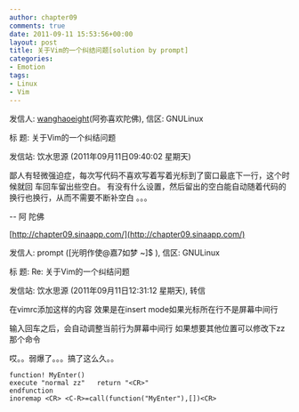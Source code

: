 ```yaml
---
author: chapter09
comments: true
date: 2011-09-11 15:53:56+00:00
layout: post
title: 关于Vim的一个纠结问题[solution by prompt]
categories:
- Emotion
tags:
- Linux
- Vim
---
```


发信人: [wanghaoeight](https://bbs.sjtu.edu.cn/bbsqry?userid=wanghaoeight)(阿弥喜欢陀佛), 信区: GNULinux

标  题: 关于Vim的一个纠结问题

发信站: 饮水思源 (2011年09月11日09:40:02 星期天)

鄙人有轻微强迫症，每次写代码不喜欢写着写着光标到了窗口最底下一行，这个时候就回 车回车留出些空白。 有没有什么设置，然后留出的空白能自动随着代码的换行也换行，从而不需要不断补空白 。。。

-- 阿  陀佛

[http://chapter09.sinaapp.com/](http://chapter09.sinaapp.com/)

发信人: prompt ([光明作使@嘉7如梦 ~]$ ), 信区: GNULinux

标  题: Re: 关于Vim的一个纠结问题

发信站: 饮水思源 (2011年09月11日12:31:12 星期天), 转信

在vimrc添加这样的内容  效果是在insert mode如果光标所在行不是屏幕中间行

输入回车之后，会自动调整当前行为屏幕中间行  如果想要其他位置可以修改下zz那个命令

哎。。弱爆了。。。搞了这么久。。  

	
	function! MyEnter()
	execute "normal zz"   return "<CR>"
	endfunction
	inoremap <CR> <C-R>=call(function("MyEnter"),[])<CR> 
	


